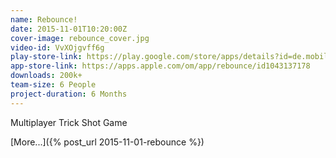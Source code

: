 ```yaml
---
name: Rebounce!
date: 2015-11-01T10:20:00Z
cover-image: rebounce_cover.jpg
video-id: VvXOjgvff6g
play-store-link: https://play.google.com/store/apps/details?id=de.mobileheroes.rebounce
app-store-link: https://apps.apple.com/om/app/rebounce/id1043137178
downloads: 200k+
team-size: 6 People
project-duration: 6 Months
---
```


Multiplayer Trick Shot Game

[More...]({% post_url 2015-11-01-rebounce %})